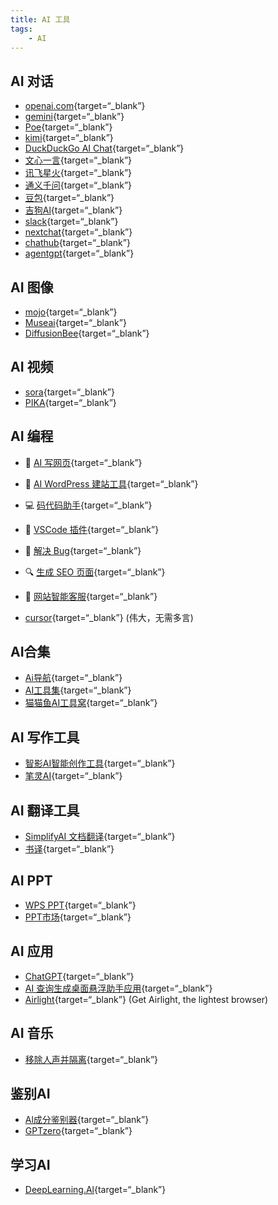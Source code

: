 ```yaml
---
title: AI 工具
tags:
    - AI
---
```


## AI 对话
- [openai.com](https://openai.com/){target=“_blank”}
- [gemini](https://gemini.google.com/app){target=“_blank”}
- [Poe](https://poe.com/ChatGPT){target=“_blank”}
- [kimi](https://kimi.moonshot.cn/){target=“_blank”}
- [DuckDuckGo AI Chat](https://duckduckgo.com/?q=DuckDuckGo+AI+Chat&ia=chat&duckai=1&t=ddg_ios&atb=v403-1&ko=-1){target=“_blank”}
- [文心一言](https://yiyan.baidu.com/){target=“_blank”}
- [讯飞星火](https://xinghuo.xfyun.cn/desk?ch=xhweb_ril){target=“_blank”}
- [通义千问](https://tongyi.aliyun.com/qianwen/){target=“_blank”}
- [豆包](https://www.doubao.com/chat/?channel=itab2&source=hw_db_itab){target=“_blank”}
- [吉狗Al](https://www.jidog.com/chat){target=“_blank”}
- [slack](https://slack.com/intl/zh-cn/){target=“_blank”}
- [nextchat](https://nextchat.dev/){target=“_blank”}
- [chathub](https://app.chathub.gg/){target=“_blank”}
- [agentgpt](https://agentgpt.reworkd.ai/){target=“_blank”}


## AI 图像

- [mojo](https://www.modular.com/mojo){target=“_blank”}
- [Museai](https://app.museai.cc/community){target=“_blank”}
- [DiffusionBee](https://diffusionbee.com/){target=“_blank”}

## AI 视频

- [sora](https://sora.com/){target=“_blank”}
- [PIKA](https://pika.art/login){target=“_blank”}

## AI 编程
- 🔧 [AI 写网页](https://heyleia.com/welcome){target=“_blank”}

- 🏢 [AI WordPress 建站工具](https://10web.io){target=“_blank”}

- 💻 [码代码助手](https://bito.ai){target=“_blank”}

- 🔌 [VSCode 插件](https://gpt95.com){target=“_blank”}

- 🐞 [解决 Bug](https://jam.dev/jamgpt){target=“_blank”}

- 🔍 [生成 SEO 页面](https://seomatic.ai){target=“_blank”}

- 🐘 [网站智能客服](https://elephant.ai){target=“_blank”}
- [cursor](https://www.cursor.com/){target=“_blank”}  (伟大，无需多言)

## AI合集
- [Ai导航](https://www.ainavpro.com/){target=“_blank”}  
- [AI工具集](https://ai-bot.cn/){target=“_blank”}
- [猫猫鱼AI工具窝](https://www.maomaoyu.coffee/zh){target=“_blank”}

## AI 写作工具  
- [智影AI智能创作工具](https://ai-bot.cn/){target=“_blank”}
- [笔灵AI](https://ibiling.cn/paper?from=itabpaper02){target=“_blank”}

## AI 翻译工具  
- [SimplifyAI 文档翻译](https://translate.simplifyai.cn/){target=“_blank”}
- [书译](https://www.booktranslator.app/zh-CN/){target=“_blank”}

## AI PPT

- [WPS PPT](https://ai.wps.cn/){target=“_blank”}
- [PPT市场](https://www.pptsupermarket.com/customizes){target=“_blank”}

## AI 应用  

- [ChatGPT](https://chatgpt.com/?oai-dm=1){target=“_blank”}
- [AI 查询生成桌面悬浮助手应用](https://github.com/mushan0x0/AI0x0.com){target=“_blank”}
- [Airlight](https://www.airlight.pro/){target=“_blank”} (Get Airlight, the lightest browser)

## AI 音乐

- [移除人声并隔离](https://vocalremover.org/zh/){target=“_blank”}

## 鉴别AI

- [Al成分鉴别器](https://app.illuminarty.ai/#/){target=“_blank”}
- [GPTzero](https://app.gptzero.me/app){target=“_blank”}

## 学习AI

- [DeepLearning.Al](https://www.deeplearning.ai/){target=“_blank”}